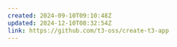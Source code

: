 ```yaml
---
created: 2024-09-10T09:10:48Z
updated: 2024-12-10T08:32:54Z
link: https://github.com/t3-oss/create-t3-app
---
```

